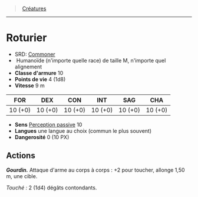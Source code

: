 ﻿---
!MonsterHD
Type: Humanoïde (n'importe quelle race)
Size: M
Alignment: n'importe quel alignement
ArmorClass: 10
HitPoints: 4 (1d8)
Speed: 9 m
Strength: 10 (+0)
Dexterity: 10 (+0)
Constitution: 10 (+0)
Intelligence: 10 (+0)
Wisdom: 10 (+0)
Charisma: 10 (+0)
Senses: '[Perception passive](hd_abilities_dexterity_perception_passive.md) 10'
Languages: une langue au choix (commun le plus souvent)
Challenge: 0 (10 PX)
Id: monsters_hd.md#roturier
ParentLink: monsters_hd.md#créatures
Name: Roturier
ParentName: Créatures
NameLevel: 1
AltName: '[Commoner](srd_monsters_commoner.md)'
---
> [Créatures](hd_monsters.md)

---

# Roturier

- SRD: [Commoner](srd_monsters_commoner.md)
-  Humanoïde (n'importe quelle race) de taille M, n'importe quel alignement
- **Classe d'armure** 10
- **Points de vie** 4 (1d8)
- **Vitesse** 9 m

|FOR|DEX|CON|INT|SAG|CHA|
|---|---|---|---|---|---|
|10 (+0)|10 (+0)|10 (+0)|10 (+0)|10 (+0)|10 (+0)|

- **Sens** [Perception passive](hd_abilities_dexterity_perception_passive.md) 10
- **Langues** une langue au choix (commun le plus souvent)
- **Dangerosité** 0 (10 PX)

## Actions

**_Gourdin._** Attaque d'arme au corps à corps : +2 pour toucher, allonge 1,50 m, une cible.

_Touché :_ 2 (1d4) dégâts contondants.

